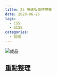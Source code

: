```yaml
---
title: 23 快速版面拼拼樂
date: 2020-06-25
tags:
  - CSS
  - SCSS
categories:
  - 前端
---
```


![成品](../../.vuepress/public/images/23-completed.gif)

## 重點整理
